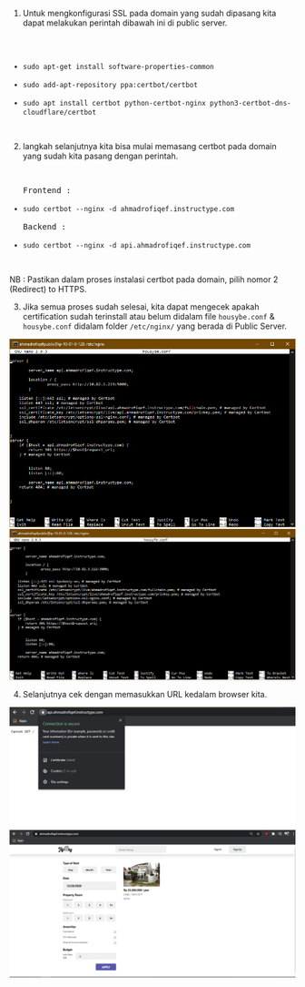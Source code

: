 1. Untuk mengkonfigurasi SSL pada domain yang sudah dipasang kita dapat melakukan perintah dibawah ini di public server.
<pre>
<ul>
  <li><code>sudo apt-get install software-properties-common</code>
  <li><code>sudo add-apt-repository ppa:certbot/certbot</code>
  <li><code>sudo apt install certbot python-certbot-nginx python3-certbot-dns-cloudflare/certbot</code>
</ul>
</pre>

2. langkah selanjutnya kita bisa mulai memasang certbot pada domain yang sudah kita pasang dengan perintah.
<pre>
<ul>
Frontend :
  <li><code>sudo certbot --nginx -d ahmadrofiqef.instructype.com</code>
  
Backend :
  <li><code>sudo certbot --nginx -d api.ahmadrofiqef.instructype.com</code>
</ul>
</pre>
NB : Pastikan dalam proses instalasi certbot pada domain, pilih nomor 2 (Redirect) to HTTPS.

3. Jika semua proses sudah selesai, kita dapat mengecek apakah certification sudah terinstall atau belum didalam file <code>housybe.conf</code> & <code>housybe.conf</code> didalam folder <code>/etc/nginx/</code> yang berada di Public Server.

<img src="/week2/assets/27.png">

<img src="/week2/assets/28.png">

4. Selanjutnya cek dengan memasukkan URL kedalam browser kita.

<img src="/week2/assets/29.png">

<img src="/week2/assets/30.png">
  
